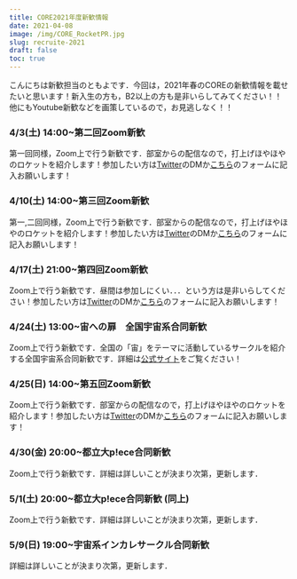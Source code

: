 ```yaml
---
title: CORE2021年度新歓情報
date: 2021-04-08
image: /img/CORE_RocketPR.jpg
slug: recruite-2021
draft: false
toc: true
---
```


こんにちは新歓担当のともよです．今回は，2021年春のCOREの新歓情報を載せたいと思います！新入生の方も，B2以上の方も是非いらしてみてください！！他にもYoutube新歓などを画策しているので，お見逃しなく！！

### 4/3(土) 14:00~第二回Zoom新歓
第一回同様，Zoom上で行う新歓です．部室からの配信なので，打上げほやほやのロケットを紹介します！参加したい方は[Twitter](https://twitter.com/CORE_rocketPR)のDMか[こちら](https://docs.google.com/forms/d/e/1FAIpQLScBK1ex9FqiRzzMOYaDfWUzCJx21ZocsMR5VKKNjGbtOQntwQ/viewform)のフォームに記入お願いします！

### 4/10(土) 14:00~第三回Zoom新歓
第一,二回同様，Zoom上で行う新歓です．部室からの配信なので，打上げほやほやのロケットを紹介します！参加したい方は[Twitter](https://twitter.com/CORE_rocketPR)のDMか[こちら](https://docs.google.com/forms/d/e/1FAIpQLScBK1ex9FqiRzzMOYaDfWUzCJx21ZocsMR5VKKNjGbtOQntwQ/viewform)のフォームに記入お願いします！

### 4/17(土) 21:00~第四回Zoom新歓
Zoom上で行う新歓です．昼間は参加しにくい．．．という方は是非いらしてください！参加したい方は[Twitter](https://twitter.com/CORE_rocketPR)のDMか[こちら](https://docs.google.com/forms/d/e/1FAIpQLScBK1ex9FqiRzzMOYaDfWUzCJx21ZocsMR5VKKNjGbtOQntwQ/viewform)のフォームに記入お願いします！

### 4/24(土) 13:00~宙への扉　全国宇宙系合同新歓
Zoom上で行う新歓です．全国の「宙」をテーマに活動しているサークルを紹介する全国宇宙系合同新歓です．詳細は[公式サイト](https://soratobira.studio.site/#about)をご覧ください！

### 4/25(日) 14:00~第五回Zoom新歓
Zoom上で行う新歓です．部室からの配信なので，打上げほやほやのロケットを紹介します！参加したい方は[Twitter](https://twitter.com/CORE_rocketPR)のDMか[こちら](https://docs.google.com/forms/d/e/1FAIpQLScBK1ex9FqiRzzMOYaDfWUzCJx21ZocsMR5VKKNjGbtOQntwQ/viewform)のフォームに記入お願いします！

### 4/30(金) 20:00~都立大p!ece合同新歓
Zoom上で行う新歓です．詳細は詳しいことが決まり次第，更新します．

### 5/1(土) 20:00~都立大p!ece合同新歓 (同上)
Zoom上で行う新歓です．詳細は詳しいことが決まり次第，更新します．

### 5/9(日) 19:00~宇宙系インカレサークル合同新歓
詳細は詳しいことが決まり次第，更新します．
